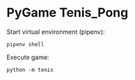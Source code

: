 # PyGame Tenis_Pong

Start virtual environment (pipenv):
```
pipenv shell
```

Execute game:
```
python -m tenis
```
